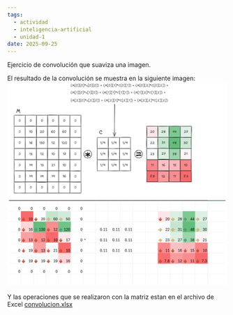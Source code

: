 ```yaml
---
tags:
  - actividad
  - inteligencia-artificial
  - unidad-1
date: 2025-09-25
---
```

Ejercicio de convolución que suaviza una imagen.

El resultado de la convolución se muestra en la siguiente imagen:
![convolucion](../attachments/Ejercicio_convolusion.png)

Y las operaciones que se realizaron con la matriz estan en el archivo de Excel [convolucion.xlsx](./convolucion.xlsx)
